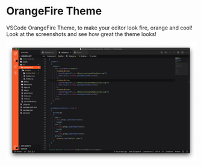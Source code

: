 # OrangeFire Theme

VSCode OrangeFire Theme, to make your editor look fire, orange and cool!
Look at the screenshots and see how great the theme looks!
<br>
<br>
<img src="https://raw.githubusercontent.com/Futureglobe/OrangeFire/master/images/screenshot1.png" width="1350" />
<br>
